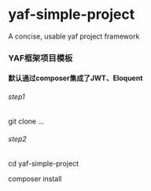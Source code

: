 # yaf-simple-project
A concise, usable yaf project framework
### YAF框架项目模板
#### 默认通过composer集成了JWT、Eloquent
###### step1
git clone ...
###### step2
cd yaf-simple-project

composer install
